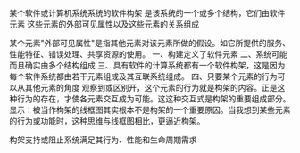 某个软件或计算机系统系统的软件构架
是该系统的一个或多个结构，它们由软件元素
这些元素的外部可见属性以及这些元素的关系组成

某个元素"外部可见属性"是指其他元素对该元素所做的假设。如它所提供的服务、性能特征、错误处理、共享资源的使用。
一、构建定义了软件元素
二、系统可能而且确实由多个结构组成
三、具有软件的计算系统都有一个软件构架，这是因为每个软件系统都由若干元素组成及其互联系统组成。
四、只要某个元素的行为可以从其他元素的角度
观察到或区别开，这个元素的行为就是构架的内容。正是这种行为的存在，才使各元素交互成为可能。这这种交互式是构架的重要组成部分。
显示：被当作构架的线框图其实根本不是构架的一个重要原因。当我想到某些元素的行为或功能时，这种思维与线框图相比，更逼近构架。

构架支持或阻止系统满足其行为、性能和生命周期需求



